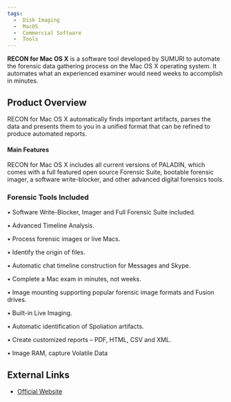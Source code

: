 ```yaml
---
tags:
  -  Disk Imaging
  -  MacOS
  -  Commercial Software
  -  Tools
---
```

**RECON for Mac OS X** is a software tool developed by SUMURI to
automate the forensic data gathering process on the Mac OS X operating
system. It automates what an experienced examiner would need weeks to
accomplish in minutes.

## Product Overview

RECON for Mac OS X automatically finds important artifacts, parses the
data and presents them to you in a unified format that can be refined to
produce automated reports.

#### Main Features

RECON for Mac OS X includes all current versions of PALADIN, which comes
with a full featured open source Forensic Suite, bootable forensic
imager, a software write-blocker, and other advanced digital forensics
tools.

### Forensic Tools Included

• Software Write-Blocker, Imager and Full Forensic Suite included.

• Advanced Timeline Analysis.

• Process forensic images or live Macs.

• Identify the origin of files.

• Automatic chat timeline construction for Messages and Skype.

• Complete a Mac exam in minutes, not weeks.

• Image mounting supporting popular forensic image formats and Fusion
drives.

• Built-in Live Imaging.

• Automatic identification of Spoliation artifacts.

• Create customized reports – PDF, HTML, CSV and XML.

• Image RAM, capture Volatile Data

## External Links

- [Official Website](https://sumuri.com/wp-content/uploads/2019/04/recon.jpg)